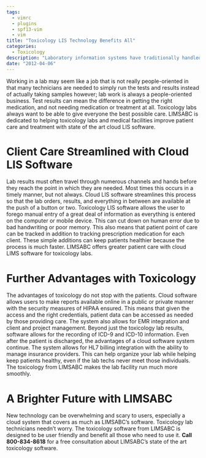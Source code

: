 ```yaml
---
tags:
  - vimrc
  - plugins
  - spf13-vim
  - vim
title: "Toxicology LIS Technology Benefits All"
categories:
  - Toxicology
description: "Laboratory information systems have traditionally handled only the management and "
date: "2012-04-06"
---
```


Working in a lab may seem like a job that is not really people-oriented in that many technicians are needed to simply run the tests and results instead of actually taking samples however; lab work is always a people-oriented business. Test results can mean the difference in getting the right medication, and not needing medication or treatment at all. Toxicology labs always want to be able to give everyone the best possible care. LIMSABC is dedicated to helping toxicology labs and medical facilities improve patient care and treatment with state of the art cloud LIS software.

 

# Client Care Streamlined with Cloud LIS Software

Lab results must often travel through numerous channels and hands before they reach the point in which they are needed. Most times this occurs in a timely manner, but not always. Cloud LIS software streamlines this process so that the lab orders, results, and everything in between are available at the push of a button or two. Toxicology LIS software allows the user to forego manual entry of a great deal of information as everything is entered on the computer or mobile device. This can cut down on human error due to bad handwriting or poor memory. This also means that patient point of care can be tracked in addition to tracking prescription medication for each client. These simple additions can keep patients healthier because the process is much faster. LIMSABC offers greater patient care with cloud LIMS software for toxicology labs.

# Further Advantages with Toxicology

The advantages of toxicology do not stop with the patients. Cloud software allows users to make reports available online in a public or private manner with the security measures of HIPAA ensured. This means that given the access and the right credentials, patient data can be accessed as needed by those providing care. The system also allows for EMR integration and client and project management. Beyond just the toxicology lab results, software allows for the recording of ICD-9 and ICD-10 information. Even after the patient is discharged, the advantages of a cloud software system continue. The system allows for HL7 billing integration with the ability to manage insurance providers. This can help organize your lab while helping keep patients healthy, even if the lab techs never meet those individuals. The toxicology from LIMSABC makes the lab facility run much more smoothly.

# A Brighter Future with LIMSABC

New technology can be overwhelming and scary to users, especially a cloud system that covers as much as LIMSABC’s software. Toxicology lab technicians needn’t worry. The toxicology software from LIMSABC is designed to be user friendly and benefit all those who need to use it. **Call 800-834-8618** for a free consultation about LIMSABC’s state of the art toxicology software.
